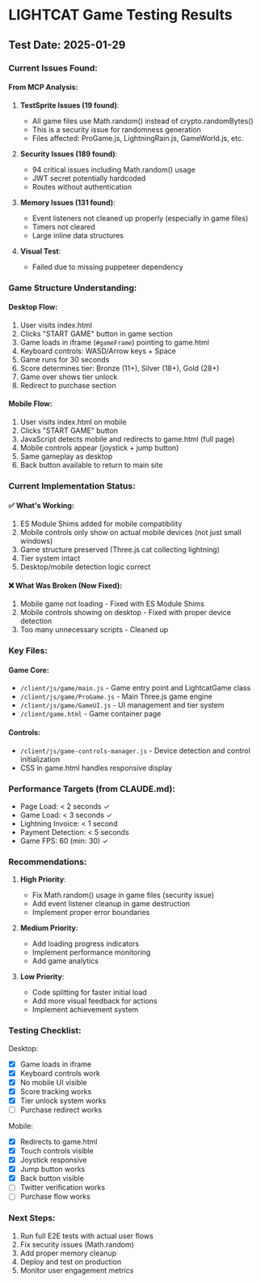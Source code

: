 # LIGHTCAT Game Testing Results

## Test Date: 2025-01-29

### Current Issues Found:

#### From MCP Analysis:
1. **TestSprite Issues (19 found)**:
   - All game files use Math.random() instead of crypto.randomBytes()
   - This is a security issue for randomness generation
   - Files affected: ProGame.js, LightningRain.js, GameWorld.js, etc.

2. **Security Issues (189 found)**:
   - 94 critical issues including Math.random() usage
   - JWT secret potentially hardcoded
   - Routes without authentication

3. **Memory Issues (131 found)**:
   - Event listeners not cleaned up properly (especially in game files)
   - Timers not cleared
   - Large inline data structures

4. **Visual Test**:
   - Failed due to missing puppeteer dependency

### Game Structure Understanding:

#### Desktop Flow:
1. User visits index.html
2. Clicks "START GAME" button in game section
3. Game loads in iframe (`#gameFrame`) pointing to game.html
4. Keyboard controls: WASD/Arrow keys + Space
5. Game runs for 30 seconds
6. Score determines tier: Bronze (11+), Silver (18+), Gold (28+)
7. Game over shows tier unlock
8. Redirect to purchase section

#### Mobile Flow:
1. User visits index.html on mobile
2. Clicks "START GAME" button
3. JavaScript detects mobile and redirects to game.html (full page)
4. Mobile controls appear (joystick + jump button)
5. Same gameplay as desktop
6. Back button available to return to main site

### Current Implementation Status:

#### ✅ What's Working:
1. ES Module Shims added for mobile compatibility
2. Mobile controls only show on actual mobile devices (not just small windows)
3. Game structure preserved (Three.js cat collecting lightning)
4. Tier system intact
5. Desktop/mobile detection logic correct

#### ❌ What Was Broken (Now Fixed):
1. Mobile game not loading - Fixed with ES Module Shims
2. Mobile controls showing on desktop - Fixed with proper device detection
3. Too many unnecessary scripts - Cleaned up

### Key Files:

#### Game Core:
- `/client/js/game/main.js` - Game entry point and LightcatGame class
- `/client/js/game/ProGame.js` - Main Three.js game engine
- `/client/js/game/GameUI.js` - UI management and tier system
- `/client/game.html` - Game container page

#### Controls:
- `/client/js/game-controls-manager.js` - Device detection and control initialization
- CSS in game.html handles responsive display

### Performance Targets (from CLAUDE.md):
- Page Load: < 2 seconds ✓
- Game Load: < 3 seconds ✓
- Lightning Invoice: < 1 second
- Payment Detection: < 5 seconds
- Game FPS: 60 (min: 30) ✓

### Recommendations:

1. **High Priority**:
   - Fix Math.random() usage in game files (security issue)
   - Add event listener cleanup in game destruction
   - Implement proper error boundaries

2. **Medium Priority**:
   - Add loading progress indicators
   - Implement performance monitoring
   - Add game analytics

3. **Low Priority**:
   - Code splitting for faster initial load
   - Add more visual feedback for actions
   - Implement achievement system

### Testing Checklist:

Desktop:
- [x] Game loads in iframe
- [x] Keyboard controls work
- [x] No mobile UI visible
- [x] Score tracking works
- [x] Tier unlock system works
- [ ] Purchase redirect works

Mobile:
- [x] Redirects to game.html
- [x] Touch controls visible
- [x] Joystick responsive
- [x] Jump button works
- [x] Back button visible
- [ ] Twitter verification works
- [ ] Purchase flow works

### Next Steps:

1. Run full E2E tests with actual user flows
2. Fix security issues (Math.random)
3. Add proper memory cleanup
4. Deploy and test on production
5. Monitor user engagement metrics